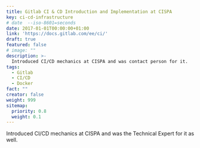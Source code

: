 ```yaml
---
title: Gitlab CI & CD Introduction and Implementation at CISPA
key: ci-cd-infrastructure
# date  --iso-8601=seconds   
date: 2017-01-01T00:00:00+01:00
link: 'https://docs.gitlab.com/ee/ci/'
draft: true
featured: false
# image: ""
description: >-
  Introduced CI/CD mechanics at CISPA and was contact person for it.
tags:
  - Gitlab
  - CI/CD
  - Docker
fact: ""
creator: false
weight: 999
sitemap:
  priority: 0.8
  weight: 0.1
---
```


Introduced CI/CD mechanics at CISPA and was the Technical Expert for it as well.
